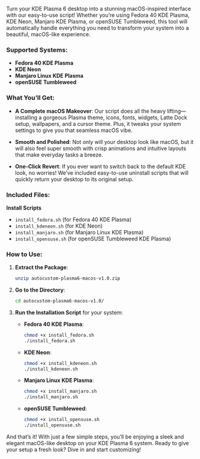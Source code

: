Turn your KDE Plasma 6 desktop into a stunning macOS-inspired interface with our easy-to-use script! Whether you’re using Fedora 40 KDE Plasma, KDE Neon, Manjaro KDE Plasma, or openSUSE Tumbleweed, this tool will automatically handle everything you need to transform your system into a beautiful, macOS-like experience.

### Supported Systems:

- **Fedora 40 KDE Plasma**
- **KDE Neon**
- **Manjaro Linux KDE Plasma**
- **openSUSE Tumbleweed**

### What You’ll Get:

- **A Complete macOS Makeover**: Our script does all the heavy lifting—installing a gorgeous Plasma theme, icons, fonts, widgets, Latte Dock setup, wallpapers, and a cursor theme. Plus, it tweaks your system settings to give you that seamless macOS vibe.
    
- **Smooth and Polished**: Not only will your desktop look like macOS, but it will also feel super smooth with crisp animations and intuitive layouts that make everyday tasks a breeze.
    
- **One-Click Revert**: If you ever want to switch back to the default KDE look, no worries! We’ve included easy-to-use uninstall scripts that will quickly return your desktop to its original setup.
    
### Included Files:

**Install Scripts**

- `install_fedora.sh` (for Fedora 40 KDE Plasma)
- `install_kdeneon.sh` (for KDE Neon)
- `install_manjaro.sh` (for Manjaro Linux KDE Plasma)
- `install_opensuse.sh` (for openSUSE Tumbleweed KDE Plasma)

### How to Use:

1. **Extract the Package**:
    
    ```bash
    unzip autocustom-plasma6-macos-v1.0.zip
    
    ```
    
2. **Go to the Directory**:
    
    ```bash
    cd autocustom-plasma6-macos-v1.0/
    
    ```
    
3. **Run the Installation Script** for your system:
    
    - **Fedora 40 KDE Plasma**:
        
        ```bash
        chmod +x install_fedora.sh
        ./install_fedora.sh
        
        ```
        
    - **KDE Neon**:
        
        ```bash
        chmod +x install_kdeneon.sh
        ./install_kdeneon.sh
        
        ```
        
    - **Manjaro Linux KDE Plasma**:
        
        ```bash
        chmod +x install_manjaro.sh
        ./install_manjaro.sh
        
        ```
        
    - **openSUSE Tumbleweed**:
        
        ```bash
        chmod +x install_opensuse.sh
        ./install_opensuse.sh
        
        ```
        

And that’s it! With just a few simple steps, you’ll be enjoying a sleek and elegant macOS-like desktop on your KDE Plasma 6 system. Ready to give your setup a fresh look? Dive in and start customizing!